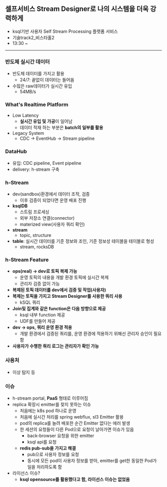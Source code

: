 ## 셀프서비스 Stream Designer로 나의 시스템을 더욱 강력하게
- ksql기반 사용자 Self Stream Processing 플랫폼 서비스
- 기술track2_비스타홀2
- 13:30 ~

---

### 반도체 실시간 데이터
- 반도체 데이터를 가지고 활용
  - 24/7: 끝없이 데이터는 들어옴
- 수많은 raw데이터가 실시간 유입
  - 54MB/s

### What's Realtime Platform
- Low Latency
  - **실시간 유입 및 가공**이 일어남
  - 데이터 적재 하는 부분은 **batch의 일부를 활용**
- Legacy System
  - CDC -> EventHub -> Stream pipeline

### DataHub
- 유입: CDC pipeline, Event pipeline
- delivery: h-stream 구축

### h-Stream
- dev(sandbox)환경에서 데이터 조작, 검증
  - 이후 검증이 되었다면 운영 배포 진행
- **ksqlDB**
  - 스트림 프로세싱
  - 외부 저장소 연결(connector)
  - materized view(사용자 쿼리 확인)
- **stream**
  - topic, structure
- **table**: 실시간 데이터를 기준 정보와 조인, 기준 정보성 테이블을 테이블로 형성
  - stream, rocksDB

### h-Stream Feature
- **ops(real) -> dev로 토픽 복제 가능**
  - 운영 토픽의 내용을 개발 환경 토픽에 실시간 복제
  - 관리자 검증 없이 가능
- **복제된 토픽 데이터를 dev에서 검증 및 작업(사용자)**
- **복제는 토픽을 가지고 Stream Designer를 사용한 쿼리 사용**
  - kSQL 쿼리
- **Join및 집계와 같은 function은 다음 방향으로 제공**
  - ksql 내부 function 제공
  - UDF를 만들어 제공
- **dev -> ops, 쿼리 운영 환경 적용**
  - 개발 환경에서 검증된 쿼리를, 운영 환경에 적용하기 위해선 관리자 승인이 필요함
- **사용자가 수행한 쿼리 로그는 관리자가 확인 가능**

### 사용처
- 이상 탐지 등

### 이슈
- h-stream portal, **PaaS** 형태로 이루어짐
- replica 확장시 emitter를 찾지 못하는 이슈
  - 처음에는 k8s pod 하나로 운영
  - 처음에 실시간 처리를 spring webflux, sl3 Emitter 활용
  - pod의 replica를 늘려 배포한 순간 Emitter 없다는 에러 발생
  - 한 세션의 요청들이 다른 Pod으로 요청이 날아가면 이슈가 있음
    - back-browser 요청을 위한 emitter
    - ksql api를 요청
  - **redis pub-sub을 가지고 해결**
    - pub으로 사용자 정보를 요청
    - 동시에 모든 pod이 사용자 정보를 받아, emitter를 get한 동일한 Pod가 일을 처리하도록 함
- 라이선스 이슈?
  - **ksql opensource를 활용했다고 함, 라이선스 이슈는 없었음**